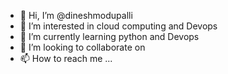 - 👋 Hi, I’m @dineshmodupalli
- 👀 I’m interested in cloud computing and Devops
- 🌱 I’m currently learning python and Devops
- 💞️ I’m looking to collaborate on 
- 📫 How to reach me ...

<!---
dineshmodupalli19/dineshmodupalli19 is a ✨ special ✨ repository because its `README.md` (this file) appears on your GitHub profile.
You can click the Preview link to take a look at your changes.
--->
